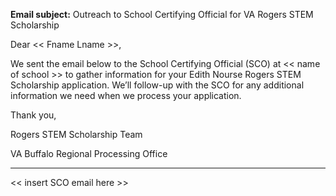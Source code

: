 **Email subject:** Outreach to School Certifying Official for VA Rogers STEM Scholarship

Dear << Fname Lname >>,

We sent the email below to the School Certifying Official (SCO) at << name of school >> to gather information for your Edith Nourse Rogers STEM Scholarship application. We’ll follow-up with the SCO for any additional information we need when we process your application.

Thank you, 

Rogers STEM Scholarship Team 

VA Buffalo Regional Processing Office

--------------

<< insert SCO email here >>

